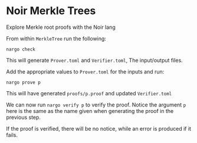 # Noir Merkle Trees
Explore Merkle root proofs with the Noir lang

From within `MerkleTree` run the following: 

```
nargo check
```

This will generate `Prover.toml` and `Verifier.toml`, The input/output files.

Add the appropriate values to `Prover.toml` for the inputs and run:

```
nargo prove p
```

This will have generated `proofs/p.proof` and updated `Verifier.toml`

We can now run `nargo verify p` to verify the proof. Notice the argument `p` here
is the same as the name given when generating the proof in the previous step. 

If the proof is verified, there will be no notice, while an error is produced if 
it fails. 
